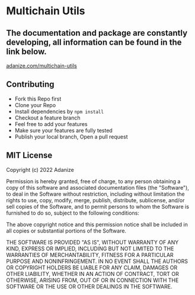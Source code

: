 # Multichain Utils

## The documentation and package are constantly developing, all information can be found in the link below.

[adanize.com/multichain-utils](https://adanize.com/multichain-utils)

## Contributing

- Fork this Repo first
- Clone your Repo
- Install dependencies by `npm install`
- Checkout a feature branch
- Feel free to add your features
- Make sure your features are fully tested
- Publish your local branch, Open a pull request

## MIT License

Copyright (c) 2022 Adanize

Permission is hereby granted, free of charge, to any person obtaining a copy
of this software and associated documentation files (the "Software"), to deal
in the Software without restriction, including without limitation the rights
to use, copy, modify, merge, publish, distribute, sublicense, and/or sell
copies of the Software, and to permit persons to whom the Software is
furnished to do so, subject to the following conditions:

The above copyright notice and this permission notice shall be included in all
copies or substantial portions of the Software.

THE SOFTWARE IS PROVIDED "AS IS", WITHOUT WARRANTY OF ANY KIND, EXPRESS OR
IMPLIED, INCLUDING BUT NOT LIMITED TO THE WARRANTIES OF MERCHANTABILITY,
FITNESS FOR A PARTICULAR PURPOSE AND NONINFRINGEMENT. IN NO EVENT SHALL THE
AUTHORS OR COPYRIGHT HOLDERS BE LIABLE FOR ANY CLAIM, DAMAGES OR OTHER
LIABILITY, WHETHER IN AN ACTION OF CONTRACT, TORT OR OTHERWISE, ARISING FROM,
OUT OF OR IN CONNECTION WITH THE SOFTWARE OR THE USE OR OTHER DEALINGS IN THE
SOFTWARE.
